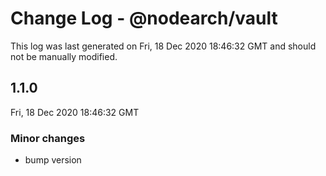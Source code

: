 # Change Log - @nodearch/vault

This log was last generated on Fri, 18 Dec 2020 18:46:32 GMT and should not be manually modified.

## 1.1.0
Fri, 18 Dec 2020 18:46:32 GMT

### Minor changes

- bump version


